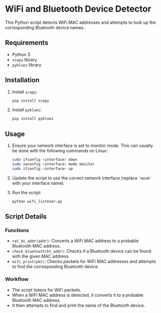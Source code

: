 # WiFi and Bluetooth Device Detector

This Python script detects WiFi MAC addresses and attempts to look up the corresponding Bluetooth device names.

## Requirements

- Python 3
- `scapy` library
- `pybluez` library

## Installation

1. Install `scapy`:
    ```sh
    pip install scapy
    ```

2. Install `pybluez`:
    ```sh
    pip install pybluez
    ```

## Usage

1. Ensure your network interface is set to monitor mode. This can usually be done with the following commands on Linux:

    ```sh
    sudo ifconfig <interface> down
    sudo iwconfig <interface> mode monitor
    sudo ifconfig <interface> up
    ```

2. Update the script to use the correct network interface (replace `'mon0'` with your interface name).

3. Run the script:
    ```sh
    python wifi_listener.py
    ```

## Script Details

### Functions

- `ret_bt_addr(addr)`: Converts a WiFi MAC address to a probable Bluetooth MAC address.
- `check_bluetooth(bt_addr)`: Checks if a Bluetooth device can be found with the given MAC address.
- `wifi_print(pkt)`: Checks packets for WiFi MAC addresses and attempts to find the corresponding Bluetooth device.

### Workflow

- The script listens for WiFi packets.
- When a WiFi MAC address is detected, it converts it to a probable Bluetooth MAC address.
- It then attempts to find and print the name of the Bluetooth device.


